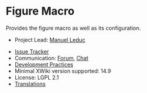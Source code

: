 # Figure Macro

Provides the figure macro as well as its configuration.

* Project Lead: [Manuel Leduc](https://www.xwiki.org/xwiki/bin/view/XWiki/mleduc)
<!--
* [Documentation & Download](<url on e.x.o, e.g. https://extensions.xwiki.org/xwiki/bin/view/Extension/Flash+messages+application>)
-->
* [Issue Tracker](https://jira.xwiki.org/projects/XFIGURE)
* Communication: [Forum](https://forum.xwiki.org/), [Chat](https://dev.xwiki.org/xwiki/bin/view/Community/Chat)
* [Development Practices](http://dev.xwiki.org)
* Minimal XWiki version supported: 14.9
* License: LGPL 2.1
* [Translations](https://l10n.xwiki.org/projects/xwiki-contrib/figure-macro/)
<!--
  <if sonar is used>
* [Sonar Dashboard](<url to the project’s dashboard on sonar.xwiki.org, e.g. https://sonar.xwiki.org/dashboard/index/10464>)
  </if sonar is used>
  <if sonar is not used>
* Sonar Dashboard: N/A
  </if sonar is not used>
-->
<!--
  <if ci is used>
* Continuous Integration Status: [![Build Status](https://ci.xwiki.org/job/XWiki%20Contrib/job/<job name on ci.xwiki.org>/job/master/badge/icon)](https://ci.xwiki.org/job/XWiki%20Contrib/job/<job name on ci.xwiki.org>/job/master/)
  </if ci is used>
  <if ci is not used>
* Continuous Integration Status: N/A
  </if ci is not used>
-->